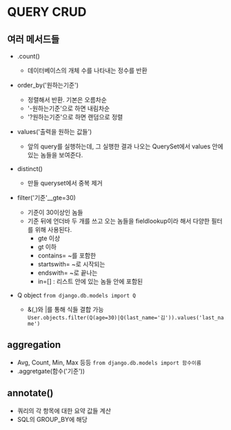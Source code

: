 # QUERY CRUD

## 여러 메서드들
- .count()
  - 데이터베이스의 개체 수를 나타내는 정수를 반환

- order_by('원하는기준')
  - 정렬해서 반환. 기본은 오름차순
  - '-원하는기준'으로 하면 내림차순
  - '?원하는기준'으로 하면 랜덤으로 정렬
  
- values('출력을 원하는 값들')
  - 앞의 query를 실행하는데, 그 실행한 결과 나오는 QuerySet에서 values 안에 있는 놈들을 보여준다.

- distinct()
  - 만들 queryset에서 중복 제거

- filter('기준'__gte=30)
  - 기준이 30이상인 놈들
  - 기준 뒤에 언더바 두 개를 쓰고 오는 놈들을 fieldlookup이라 해서 다양한 필터를 위해 사용된다.
    - gte 이상
    - gt 이하
    - contains= ~를 포함한
    - startswith= ~로 시작되는
    - endswith= ~로 끝나는
    - in=[] : 리스트 안에 있는 놈들 안에 포함된
- Q object
`from django.db.models import Q`
  - &(,)와 |를 통해 식들 결합 가능
`User.objects.filter(Q(age=30)|Q(last_name='김')).values('last_name')`


## aggregation
- Avg, Count, Min, Max 등등
`from django.db.models import 함수이름`
- .aggretgate(함수('기준'))

## annotate()
- 쿼리의 각 항목에 대한 요약 값들 계산
- SQL의 GROUP_BY에 해당